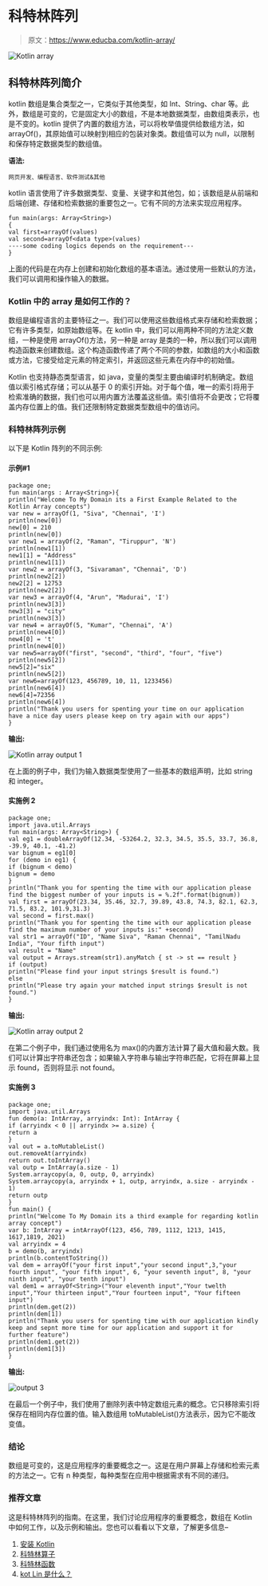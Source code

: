 # 科特林阵列

> 原文：<https://www.educba.com/kotlin-array/>

![Kotlin array](img/a38745ec2b49ada759e86fab11b9bf2f.png)



## 科特林阵列简介

kotlin 数组是集合类型之一，它类似于其他类型，如 Int、String、char 等。此外，数组是可变的，它是固定大小的数组，不是本地数据类型，由数组类表示，也是不变的。kotlin 提供了内置的数组方法，可以将枚举值提供给数组方法，如 arrayOf()，其原始值可以映射到相应的包装对象类。数组值可以为 null，以限制和保存特定数据类型的数组值。

**语法:**

<small>网页开发、编程语言、软件测试&其他</small>

kotlin 语言使用了许多数据类型、变量、关键字和其他包，如；该数组是从前端和后端创建、存储和检索数据的重要包之一。它有不同的方法来实现应用程序。

```
fun main(args: Array<String>)
{
val first=arrayOf(values)
val second=arrayOf<data type>(values)
----some coding logics depends on the requirement---
}
```

上面的代码是在内存上创建和初始化数组的基本语法。通过使用一些默认的方法，我们可以调用和操作输入的数据。

### Kotlin 中的 array 是如何工作的？

数组是编程语言的主要特征之一。我们可以使用这些数组格式来存储和检索数据；它有许多类型，如原始数组等。在 kotlin 中，我们可以用两种不同的方法定义数组，一种是使用 arrayOf()方法，另一种是 array 是类的一种，所以我们可以调用构造函数来创建数组。这个构造函数传递了两个不同的参数，如数组的大小和函数或方法，它接受给定元素的特定索引，并返回这些元素在内存中的初始值。

Kotlin 也支持静态类型语言，如 java，变量的类型主要由编译时机制确定。数组值以索引格式存储；可以从基于 0 的索引开始。对于每个值，唯一的索引将用于检索准确的数据，我们也可以用内置方法覆盖这些值。索引值将不会更改；它将覆盖内存位置上的值。我们还限制特定数据类型数组中的值访问。

### 科特林阵列示例

以下是 Kotlin 阵列的不同示例:

#### 示例#1

```
package one;
fun main(args : Array<String>){
println("Welcome To My Domain its a First Example Related to the Kotlin Array concepts")
var new = arrayOf(1, "Siva", "Chennai", 'I')
println(new[0])
new[0] = 210
println(new[0])
var new1 = arrayOf(2, "Raman", "Tiruppur", 'N')
println(new1[1])
new1[1] = "Address"
println(new1[1])
var new2 = arrayOf(3, "Sivaraman", "Chennai", 'D')
println(new2[2])
new2[2] = 12753
println(new2[2])
var new3 = arrayOf(4, "Arun", "Madurai", 'I')
println(new3[3])
new3[3] = "city"
println(new3[3])
var new4 = arrayOf(5, "Kumar", "Chennai", 'A')
println(new4[0])
new4[0] = 't'
println(new4[0])
var new5=arrayOf("first", "second", "third", "four", "five")
println(new5[2])
new5[2]="six"
println(new5[2])
var new6=arrayOf(123, 456789, 10, 11, 1233456)
println(new6[4])
new6[4]=72356
println(new6[4])
println("Thank you users for spenting your time on our application have a nice day users please keep on try again with our apps")
}
```

**输出:**

![Kotlin array output 1](img/05893d8436b3a6b81227a67f2955a03f.png)



在上面的例子中，我们为输入数据类型使用了一些基本的数组声明，比如 string 和 integer。

#### 实施例 2

```
package one;
import java.util.Arrays
fun main(args: Array<String>) {
val eg1 = doubleArrayOf(12.34, -53264.2, 32.3, 34.5, 35.5, 33.7, 36.8, -39.9, 40.1, -41.2)
var bignum = eg1[0]
for (demo in eg1) {
if (bignum < demo)
bignum = demo
}
println("Thank you for spenting the time with our application please find the biggest number of your inputs is = %.2f".format(bignum))
val first = arrayOf(23.34, 35.46, 32.7, 39.89, 43.8, 74.3, 82.1, 62.3, 71.5, 83.2, 101.9,31.3)
val second = first.max()
println("Thank you for spenting the time with our application please find the maximum number of your inputs is:" +second)
val str1 = arrayOf("ID", "Name Siva", "Raman Chennai", "TamilNadu India", "Your fifth input")
val result = "Name"
val output = Arrays.stream(str1).anyMatch { st -> st == result }
if (output)
println("Please find your input strings $result is found.")
else
println("Please try again your matched input strings $result is not found.")
}
```

**输出:**

![Kotlin array output 2](img/42bf1c37f2183d1de83fbd0f9f3a8688.png)



在第二个例子中，我们通过使用名为 max()的内置方法计算了最大值和最大数。我们可以计算出字符串还包含；如果输入字符串与输出字符串匹配，它将在屏幕上显示 found，否则将显示 not found。

#### 实施例 3

```
package one;
import java.util.Arrays
fun demo(a: IntArray, arryindx: Int): IntArray {
if (arryindx < 0 || arryindx >= a.size) {
return a
}
val out = a.toMutableList()
out.removeAt(arryindx)
return out.toIntArray()
val outp = IntArray(a.size - 1)
System.arraycopy(a, 0, outp, 0, arryindx)
System.arraycopy(a, arryindx + 1, outp, arryindx, a.size - arryindx - 1)
return outp
}
fun main() {
println("Welcome To My Domain its a third example for regarding kotlin array concept")
var b: IntArray = intArrayOf(123, 456, 789, 1112, 1213, 1415, 1617,1819, 2021)
val arryindx = 4
b = demo(b, arryindx)
println(b.contentToString())
val dem = arrayOf("your first input","your second input",3,"your fourth input", "your fifth input", 6, "your seventh input", 8, "your ninth input", "your tenth input")
val dem1 = arrayOf<String>("Your eleventh input","Your twelth input","Your thirteen input","Your fourteen input", "Your fifteen input")
println(dem.get(2))
println(dem[1])
println("Thank you users for spenting time with our application kindly keep and sepnt more time for our application and support it for further feature")
println(dem1.get(2))
println(dem1[3])
}
```

**输出:**

![output 3](img/49171d66465242c9198b5c6a9bb09899.png)



在最后一个例子中，我们使用了删除列表中特定数组元素的概念。它只移除索引将保存在相同内存位置的值。输入数组用 toMutableList()方法表示，因为它不能改变值。

### 结论

数组是可变的，这是应用程序的重要概念之一。这是在用户屏幕上存储和检索元素的方法之一。它有 n 种类型，每种类型在应用中根据需求有不同的递归。

### 推荐文章

这是科特林阵列的指南。在这里，我们讨论应用程序的重要概念，数组在 Kotlin 中如何工作，以及示例和输出。您也可以看看以下文章，了解更多信息–

1.  [安装 Kotlin](https://www.educba.com/install-kotlin/)
2.  [科特林算子](https://www.educba.com/kotlin-operators/)
3.  [科特林函数](https://www.educba.com/kotlin-functions/)
4.  [kot Lin 是什么？](https://www.educba.com/what-is-kotlin/)





